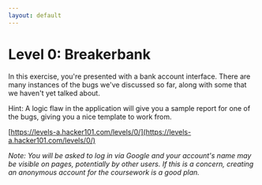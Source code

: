 ```yaml
---
layout: default
---
```


Level 0: Breakerbank
====================

In this exercise, you're presented with a bank account interface. There are many instances of the bugs we've discussed so far, along with some that we haven't yet talked about.

Hint: A logic flaw in the application will give you a sample report for one of the bugs, giving you a nice template to work from.

[https://levels-a.hacker101.com/levels/0/](https://levels-a.hacker101.com/levels/0/)

*Note: You will be asked to log in via Google and your account's name may be visible on pages, potentially by other users.  If this is a concern, creating an anonymous account for the coursework is a good plan.*

